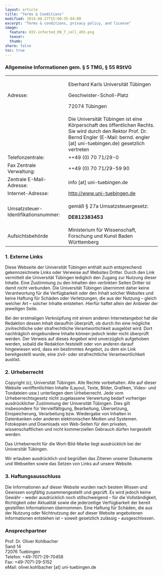 ```yaml
---
layout: article
title: "Terms & Conditions"
modified: 2014-08-27T15:00:35-04:00
excerpt: "Terms & conditions, privacy policy, and license"
image:
  feature: HIV-infected_H9_T_cell_45h.png
  teaser:
  thumb:
share: false
toc: true
---
```


### Allgemeine Informationen gem. § 5 TMG, § 55 RStVG

<table class="csc-frame-frame4"><tbody><tr class="tr-odd"><td>Adresse:</td><td><p class="bodytext">Eberhard Karls Universität Tübingen</p><p>Geschwister-Scholl-Platz</p><p>72074 Tübingen</p></td></tr><tr class="tr-even"><td></td><td>Die Universität Tübingen ist eine Körperschaft des öffentlichen Rechts. Sie wird durch den Rektor Prof. Dr. Bernd Engler (E-Mail: bernd. engler [at] uni-tuebingen.de) gesetzlich vertreten</td></tr><tr class="tr-odd"><td>Telefonzentrale:</td><td>++49 (0) 70 71/29-0</td></tr><tr class="tr-even"><td>Fax Zentrale Verwaltung:</td><td>++49 (0) 70 71/29-59 90</td></tr><tr class="tr-odd"><td>Zentrale E-Mail-Adresse:</td><td>info [at] uni-tuebingen.de</td></tr><tr class="tr-even"><td>Internet-Adresse:</td><td><a href="" title="Öffnet internen Link im aktuellen Fenster" class="internal-link">http://www.uni-tuebingen.de</a></td></tr><tr class="tr-odd"><td>Umsatzsteuer-Identifikationsnummer:</td><td><p class="bodytext">gemäß § 27a Umsatzsteuergesetz:</p><p><strong>DE812383453</strong></p></td></tr><tr class="tr-even"><td rowspan="1">Aufsichtsbehörde</td><td rowspan="1">Ministerium für Wissenschaft, Forschung und Kunst Baden Württemberg</td></tr></tbody></table>


### 1. Externe Links

Diese Webseite der Universität Tübingen enthält auch entsprechend gekennzeichnete Links  oder Verweise auf Websites Dritter. Durch den Link vermittelt die Universität Tübingen lediglich den Zugang zur Nutzung dieser Inhalte. Eine Zustimmung zu den Inhalten den verlinkten Seiten Dritter ist damit nicht verbunden. Die Universität Tübingen übernimmt daher keine Verantwortung für die Verfügbarkeit oder den Inhalt solcher Websites und keine Haftung für Schäden oder Verletzungen, die aus der Nutzung – gleich welcher Art – solcher Inhalte entstehen. Hierfür haftet allein der Anbieter der jeweiligen Seite.  
 
Bei der erstmaligen Verknüpfung mit einem anderen Internetangebot hat die Redaktion dessen Inhalt daraufhin überprüft, ob durch ihn eine mögliche zivilrechtliche oder strafrechtliche Verantwortlichkeit ausgelöst wird. Dort nachträglich eingebundene Inhalte können jedoch leider nicht überprüft werden. Der Verweis auf dieses Angebot wird unverzüglich aufgehoben werden, sobald die Redaktion feststellt oder von anderen darauf hingewiesen wird, dass ein bestimmtes Angebot, zu dem ein Link bereitgestellt wurde, eine zivil- oder strafrechtliche Verantwortlichkeit auslöst.

### 2. Urheberrecht

Copyright (c), Universität Tübingen. Alle Rechte vorbehalten.
Alle auf dieser Website veröffentlichten Inhalte (Layout, Texte, Bilder, Grafiken, Video- und Tondateien usw.) unterliegen dem Urheberrecht. Jede vom Urheberrechtsgesetz nicht zugelassene Verwertung bedarf vorheriger ausdrücklicher Zustimmung der Universität Tübingen. Dies gilt insbesondere für Vervielfältigung, Bearbeitung, Übersetzung, Einspeicherung, Verarbeitung bzw. Wiedergabe von Inhalten in Datenbanken oder anderen elektronischen Medien und Systemen. Fotokopien und Downloads von Web-Seiten für den privaten, wissenschaftlichen und nicht kommerziellen Gebrauch dürfen hergestellt werden.
 
Das Urheberrecht für die Wort-Bild-Marke liegt ausdrücklich bei der Universität Tübingen.
 
Wir erlauben ausdrücklich und begrüßen das Zitieren unserer Dokumente und Webseiten sowie das Setzen von Links auf unsere Website.

### 3. Haftungsausschluss

Die Informationen auf dieser Website wurden nach bestem Wissen und Gewissen sorgfältig zusammengestellt und geprüft. Es wird jedoch keine Gewähr – weder ausdrücklich noch stillschweigend – für die Vollständigkeit, Richtigkeit oder Aktualität sowie die jederzeitige Verfügbarkeit der bereit gestellten Informationen übernommen. Eine Haftung für Schäden, die aus der Nutzung oder Nichtnutzung der auf dieser Website angebotenen Informationen entstehen ist – soweit gesetzlich zulässig – ausgeschlossen.

### Ansprechpartner

Prof. Dr. Oliver Kohlbacher  
Sand 14  
72076 Tuebingen  
Telefon: +49-7071-29-70458  
Fax: +49-7071-29-5152  
eMail: oliver.kohlbacher [at] uni-tuebingen.de  
